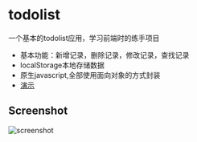 # todolist
一个基本的todolist应用，学习前端时的练手项目<br />
- 基本功能：新增记录，删除记录，修改记录，查找记录
- localStorage本地存储数据
- 原生javascript,全部使用面向对象的方式封装
- [演示](https://tyanbiao.github.io/todolist/v3)

## Screenshot
![screenshot](http://blog-1252366546.file.myqcloud.com/picture/TODOLIST.png)
